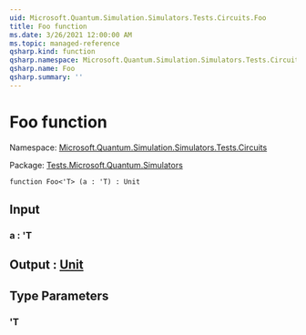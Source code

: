```yaml
---
uid: Microsoft.Quantum.Simulation.Simulators.Tests.Circuits.Foo
title: Foo function
ms.date: 3/26/2021 12:00:00 AM
ms.topic: managed-reference
qsharp.kind: function
qsharp.namespace: Microsoft.Quantum.Simulation.Simulators.Tests.Circuits
qsharp.name: Foo
qsharp.summary: ''
---
```


# Foo function

Namespace: [Microsoft.Quantum.Simulation.Simulators.Tests.Circuits](xref:Microsoft.Quantum.Simulation.Simulators.Tests.Circuits)

Package: [Tests.Microsoft.Quantum.Simulators](https://nuget.org/packages/Tests.Microsoft.Quantum.Simulators)




```qsharp
function Foo<'T> (a : 'T) : Unit
```


## Input

### a : 'T





## Output : [Unit](xref:microsoft.quantum.lang-ref.unit)



## Type Parameters

### 'T

